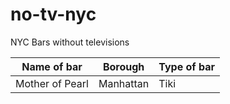 # no-tv-nyc
NYC Bars without televisions

| Name of bar | Borough | Type of bar |
|--------------|--------|----------|
|Mother of Pearl|Manhattan|Tiki|
